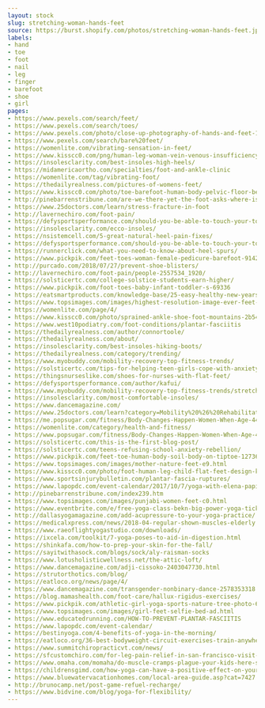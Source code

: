 ```yaml
---
layout: stock
slug: stretching-woman-hands-feet
source: https://burst.shopify.com/photos/stretching-woman-hands-feet.jpg
labels:
- hand
- toe
- foot
- nail
- leg
- finger
- barefoot
- shoe
- girl
pages:
- https://www.pexels.com/search/feet/
- https://www.pexels.com/search/toes/
- https://www.pexels.com/photo/close-up-photography-of-hands-and-feet-1076584/
- https://www.pexels.com/search/bare%20feet/
- https://womenlite.com/vibrating-sensation-in-feet/
- https://www.kisscc0.com/png/human-leg-woman-vein-venous-insufficiency-girl-leg-ki1d7z/
- https://insolesclarity.com/best-insoles-high-heels/
- https://midamericaortho.com/specialties/foot-and-ankle-clinic
- https://womenlite.com/tag/vibrating-foot/
- https://thedailyrealness.com/pictures-of-womens-feet/
- https://www.kisscc0.com/photo/toe-barefoot-human-body-pelvic-floor-beauty-t5mxl0/
- http://pinebarrenstribune.com/are-we-there-yet-the-foot-asks-where-is-the-love-p2449-239.htm
- https://www.25doctors.com/learn/stress-fracture-in-foot
- http://lavernechiro.com/foot-pain/
- https://defysportsperformance.com/should-you-be-able-to-touch-your-toes/
- https://insolesclarity.com/ecco-insoles/
- https://nsistemcell.com/5-great-natural-heel-pain-fixes/
- https://defysportsperformance.com/should-you-be-able-to-touch-your-toes/should-you-be-able-to-touch-your-toes/
- https://runnerclick.com/what-you-need-to-know-about-heel-spurs/
- https://www.pickpik.com/feet-toes-woman-female-pedicure-barefoot-9142
- http://purcado.com/2018/07/27/prevent-shoe-blisters/
- http://lavernechiro.com/foot-pain/people-2557534_1920/
- https://solsticertc.com/college-solstice-students-earn-higher/
- https://www.pickpik.com/foot-toes-baby-infant-toddler-s-69336
- https://eatsmartproducts.com/knowledge-base/25-easy-healthy-new-years-resolutions-youll-actually-be-able-to-keep/
- https://www.topsimages.com/images/highest-resolution-image-ever-feet-0d.html
- https://womenlite.com/page/4/
- https://www.kisscc0.com/photo/sprained-ankle-shoe-foot-mountains-2b54k5/
- https://www.west10podiatry.com/foot-conditions/plantar-fasciitis
- https://thedailyrealness.com/author/connortoole/
- https://thedailyrealness.com/about/
- https://insolesclarity.com/best-insoles-hiking-boots/
- https://thedailyrealness.com/category/trending/
- https://www.myobuddy.com/mobility-recovery-top-fitness-trends/
- https://solsticertc.com/tips-for-helping-teen-girls-cope-with-anxiety/
- https://thingsnurseslike.com/shoes-for-nurses-with-flat-feet/
- https://defysportsperformance.com/author/kafui/
- https://www.myobuddy.com/mobility-recovery-top-fitness-trends/stretching-woman-hands-feet_4460x4460/
- https://insolesclarity.com/most-comfortable-insoles/
- https://www.dancemagazine.com/
- https://www.25doctors.com/learn?category=Mobility%20%26%20Rehabilitation
- https://me.popsugar.com/fitness/Body-Changes-Happen-Women-When-Age-44983260
- https://womenlite.com/category/health-and-fitness/
- https://www.popsugar.com/fitness/Body-Changes-Happen-Women-When-Age-44041750
- https://solsticertc.com/this-is-the-first-blog-post/
- https://solsticertc.com/teens-refusing-school-anxiety-rebellion/
- https://www.pickpik.com/feet-toe-human-body-soil-body-on-tiptoe-127360
- https://www.topsimages.com/images/mother-nature-feet-e9.html
- https://www.kisscc0.com/photo/foot-human-leg-child-flat-feet-design-kaherh/
- https://www.sportsinjurybulletin.com/plantar-fascia-ruptures/
- https://www.lapopdc.com/event-calendar/2017/10/7/yoga-with-elena-papina
- http://pinebarrenstribune.com/index239.htm
- https://www.topsimages.com/images/punjabi-women-feet-c0.html
- https://www.eventbrite.com/e/free-yoga-class-bekn-big-power-yoga-tickets-50782667325
- http://dallasyogamagazine.com/add-acupressure-to-your-yoga-practice/
- https://medicalxpress.com/news/2018-04-regular-shown-muscles-elderly.html
- https://www.raeoflightyogastudio.com/downloads/
- https://ixcela.com/toolkit/7-yoga-poses-to-aid-in-digestion.html
- https://shinkafa.com/how-to-prep-your-skin-for-the-fall/
- https://sayitwithasock.com/blogs/sock/aly-raisman-socks
- https://www.lotusholisticwellness.net/the-attic-loft/
- https://www.dancemagazine.com/adji-cissoko-2403047730.html
- https://strutorthotics.com/blog/
- https://eatloco.org/news/page/4/
- https://www.dancemagazine.com/transgender-nonbinary-dance-2578353318.html
- https://blog.mamashealth.com/foot-care/hallux-rigidus-exercises/
- https://www.pickpik.com/athletic-girl-yoga-sports-nature-tree-photo-6898
- https://www.topsimages.com/images/girl-feet-selfie-bed-ad.html
- https://www.educatedrunning.com/HOW-TO-PREVENT-PLANTAR-FASCIITIS
- https://www.lapopdc.com/event-calendar/
- https://bestinyoga.com/4-benefits-of-yoga-in-the-morning/
- https://eatloco.org/36-best-bodyweight-circuit-exercises-train-anywhere-anytime/
- https://www.summitchiropracticvt.com/news/
- https://sfcustomchiro.com/for-leg-pain-relief-in-san-francisco-visit-a-chiropractor/
- https://www.omaha.com/momaha/do-muscle-cramps-plague-your-kids-here-s-what-might/article_2e28bc22-2907-53ab-a204-91e1fbf057c5.html
- https://childrensgimd.com/how-yoga-can-have-a-positive-effect-on-your-childs-digestive-system/
- https://www.bluewatervacationhomes.com/local-area-guide.asp?cat=7427
- http://brunocamp.net/post-game-refuel-recharge/
- https://www.bidvine.com/blog/yoga-for-flexibility/
---
```

